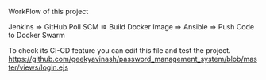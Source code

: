 WorkFlow of this project

Jenkins  =>  GitHub Poll SCM  =>  Build Docker Image  => Ansible  =>  Push Code to Docker Swarm

To check its CI-CD feature you can edit this file and test the project.
https://github.com/geekyavinash/password_management_system/blob/master/views/login.ejs
